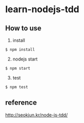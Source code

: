 # learn-nodejs-tdd
## How to use

1. install

  ```
  $ npm install
  ```

2. nodejs start

  ```
  $ npm start
  ```

3. test

  ```
  $ npm test
  ```

  ## reference
  <http://seokjun.kr/node-js-tdd/>
